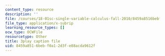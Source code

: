 ```yaml
---
content_type: resource
description: ''
file: /courses/18-01sc-single-variable-calculus-fall-2010/8459a8516bebf0a12d3fe88acda9612f_BSAA0akmPEU.srt
file_type: application/x-subrip
learning_resource_types: []
ocw_type: OCWFile
resourcetype: Other
title: 3play caption file
uid: 8459a851-6beb-f0a1-2d3f-e88acda9612f
---
```

